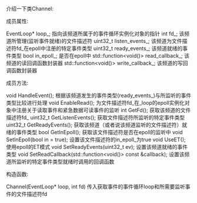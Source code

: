 介绍一下类Channel:

成员属性:

EventLoop* loop_;                           指向该频道所属于的事件循环实例化对象的指针
int fd_;                                    该频道所管理(监听事件就绪)的文件描述符
uint32_t listen_events_;                    该频道为文件描述符fd_在epoll中注册的特定事件类型
uint32_t ready_events_;                     该频道就绪的事件类型
bool in_epoll_;                             是否在epoll中
std::function<void()> read_callback_;       该频道的读回调函数封装器
std::function<void()> write_callback_;      该频道的写回调函数封装器

成员方法:

void HandleEvent();                                             根据该频道发生的事件类型(ready_events_)与所监听的事件类型比较进行处理
void EnableRead();                                              为文件描述符fd_在_loop的epoll实例化对象中注册关于读取事件和紧急数据可读事件的监听
int GetFd();                                                    获取该频道的文件描述符fd_
uint32_t GetListenEvents();                                     获取文件描述符所监听的特定事件类型
uint32_t GetReadyEvents();                                      获取该频道（或者说该频道监听的文件描述符）就绪的事件类型
bool GetInEpoll();                                              获取该文件描述符是否在epoll的监听中
void SetInEpoll(bool in = true);                                设置该文件描述符的in_epoll_为true
void UseET();                                                   使用epoll的ET模式
void SetReadyEvents(uint32_t ev);                               设置该频道就绪的事件类型
void SetReadCallback(std::function<void()> const &callback);    设置该频道所监听的特定事件类型就绪时调用的回调函数


构造函数:

Channel(EventLoop* loop, int fd)             传入获取事件的事件循环loop和所需要监听事件的文件描述符fd